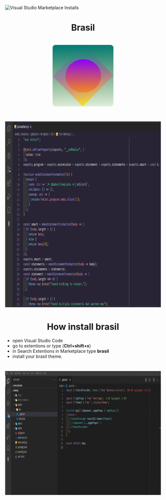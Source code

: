 
  ![Visual Studio Marketplace Installs](https://img.shields.io/visual-studio-marketplace/i/brasil.brasil?style=for-the-badge)

<h1 align="center"> Brasil</h1>



<h1 align="center">
  <img  src="https://raw.githubusercontent.com/ArthurMaverick/Brasil-theme/master/brasil/brasilImg.png" width="200" height="200"/>
</h1>

<h1 align="center">
<img src="https://raw.githubusercontent.com/ArthurMaverick/Brasil-theme/master/brasil/screenshot.png" width="900" height="600"/>
</h1>

<h1 align="center"> How install brasil </h1>

- open Visual Studio Code 
- go to extentions or type (**Ctrl+shift+x**)
- in Search Extentions in Marketplace type **brasil**
- install your brasil theme.

<h1 align="center">
  <img src="https://github.com/ArthurMaverick/Brasil-theme/blob/master/brasil/how%20install.gif?raw=true" width="800" height="400"/>
</h1>
